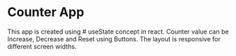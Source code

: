 
# Counter App
This app is created using # useState concept in react. Counter value can be Increase, Decrease and Reset using Buttons. The layout is responsive for different screen widths.
